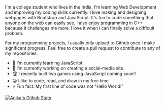 I'm a college student who lives in the India. I'm learning Web Development and improving my coding skills currently. I love making and designing webpages with Bootstrap and JavaScript. It's fun to code something that anyone on the web can easily see. I also enjoy programming in C++ because it challenges me more. I love it when I can finally solve a difficult problem.

For my programming projects, I usually only upload to Github once I make significant progress. Feel free to create a pull request to contribute to any of my repositories.

- 🌱 I’m currently learning JavaScript.
- 🔭 I’m currently working on creating a social-media site.
- 🏆 I recently built two games using JavaScript coming soon!!
- 😀 I like to code, read, and draw in my free time.
- ⚡ Fun fact: My first line of code was not "Hello World!"

[![Anika's Github Stats](https://github-readme-stats.vercel.app/api?username=AnikaNarang9)](https://github.com/anuraghazra/github-readme-stats)
